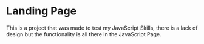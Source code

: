 # Landing Page

This is a project that was made to test my JavaScript Skills, there is a lack of design but the functionality is all there in the JavaScript Page.